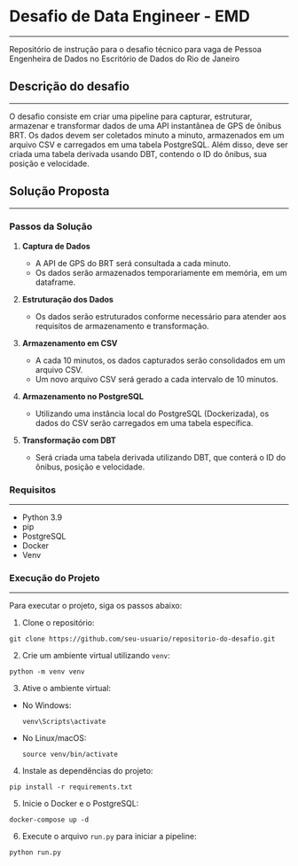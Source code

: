 # Desafio de Data Engineer - EMD
___
Repositório de instrução para o desafio técnico para vaga de Pessoa Engenheira de Dados no Escritório de Dados do Rio de Janeiro

## Descrição do desafio
___
O desafio consiste em criar uma pipeline para capturar, estruturar, armazenar e transformar dados de uma API instantânea de GPS de ônibus BRT. Os dados devem ser coletados minuto a minuto, armazenados em um arquivo CSV e carregados em uma tabela PostgreSQL. Além disso, deve ser criada uma tabela derivada usando DBT, contendo o ID do ônibus, sua posição e velocidade.

## Solução Proposta
___
### Passos da Solução

1. **Captura de Dados**
   - A API de GPS do BRT será consultada a cada minuto.
   - Os dados serão armazenados temporariamente em memória, em um dataframe.

2. **Estruturação dos Dados**
   - Os dados serão estruturados conforme necessário para atender aos requisitos de armazenamento e transformação.

3. **Armazenamento em CSV**
   - A cada 10 minutos, os dados capturados serão consolidados em um arquivo CSV.
   - Um novo arquivo CSV será gerado a cada intervalo de 10 minutos.

4. **Armazenamento no PostgreSQL**
   - Utilizando uma instância local do PostgreSQL (Dockerizada), os dados do CSV serão carregados em uma tabela específica.

5. **Transformação com DBT**
   - Será criada uma tabela derivada utilizando DBT, que conterá o ID do ônibus, posição e velocidade.

### Requisitos
___
- Python 3.9
- pip
- PostgreSQL
- Docker
- Venv

### Execução do Projeto
___
Para executar o projeto, siga os passos abaixo:

1. Clone o repositório:  
```
git clone https://github.com/seu-usuario/repositorio-do-desafio.git
```
  
2. Crie um ambiente virtual utilizando `venv`:  
```
python -m venv venv
```

3. Ative o ambiente virtual:

- No Windows:

  ```
  venv\Scripts\activate
  ```

- No Linux/macOS:

  ```
  source venv/bin/activate
  ```

4. Instale as dependências do projeto:
```
pip install -r requirements.txt
```

5. Inicie o Docker e o PostgreSQL:
```
docker-compose up -d
```

6. Execute o arquivo `run.py` para iniciar a pipeline:
```
python run.py
```


